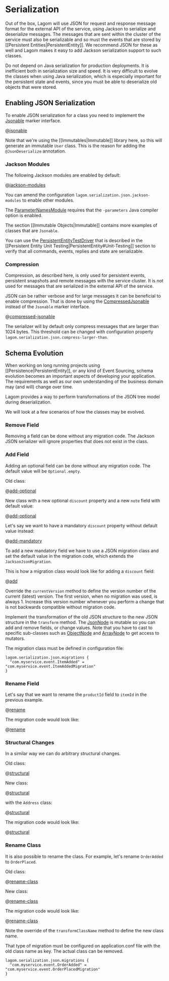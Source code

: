 # Serialization

Out of the box, Lagom will use JSON for request and response message format for the external API of the service, using Jackson to serialize and deserialize messages. The messages that are sent within the cluster of the service must also be serializable and so must the events that are stored by [[Persistent Entities|PersistentEntity]]. We recommend JSON for these as well and Lagom makes it easy to add Jackson serialization support to such classes.

Do not depend on Java serialization for production deployments. It is inefficient both in serialization size and speed. It is very difficult to evolve the classes when using Java serialization, which is especially important for the persistent state and events, since you must be able to deserialize old objects that were stored.

## Enabling JSON Serialization

To enable JSON serialization for a class you need to implement the [Jsonable](api/index.html?com/lightbend/lagom/serialization/Jsonable.html) marker interface.

@[jsonable](code/docs/home/serialization/AbstractUser.java)

Note that we're using the [[Immutables|Immutable]] library here, so this will generate an immutable `User` class. This is the reason for adding the `@JsonDeserialize` annotation.

### Jackson Modules

The following Jackson modules are enabled by default:

@[jackson-modules](../../../../../jackson/src/main/resources/reference.conf)

You can amend the configuration `lagom.serialization.json.jackson-modules` to enable other modules.

The [ParameterNamesModule](https://github.com/FasterXML/jackson-module-parameter-names) requires that the `-parameters` Java compiler option is enabled.

The section [[Immutable Objects|Immutable]] contains more examples of classes that are `Jsonable`.

You can use the [PersistentEntityTestDriver](api/index.html?com/lightbend/lagom/javadsl/testkit/PersistentEntityTestDriver.html) that is described in the [[Persistent Entity Unit Testing|PersistentEntity#Unit-Testing]] section to verify that all commands, events, replies and state are serializable.

### Compression

Compression, as described here, is only used for persistent events, persistent snapshots and remote messages with the service cluster. It is not used for messages that are serialized in the external API of the service.

JSON can be rather verbose and for large messages it can be beneficial to enable compression. That is done by using the [CompressedJsonable](api/index.html?com/lightbend/lagom/serialization/CompressedJsonable.html) instead of the `Jsonable` marker interface.

@[compressed-jsonable](code/docs/home/serialization/AbstractAuthor.java)

The serializer will by default only compress messages that are larger than 1024 bytes. This threshold can be changed with configuration property `lagom.serialization.json.compress-larger-than`.

## Schema Evolution

When working on long running projects using [[Persistence|PersistentEntity]], or any kind of Event Sourcing, schema evolution becomes an important aspects of developing your application. The requirements as well as our own understanding of the business domain may (and will) change over time.

Lagom provides a way to perform transformations of the JSON tree model during deserialization.

We will look at a few scenarios of how the classes may be evolved.

### Remove Field

Removing a field can be done without any migration code. The Jackson JSON serializer will ignore properties that does not exist in the class.

### Add Field

Adding an optional field can be done without any migration code. The default value will be `Optional.empty`.

Old class:

@[add-optional](code/docs/home/serialization/v1/AbstractItemAdded.java)

New class with a new optional `discount` property and a new `note` field with default value:

@[add-optional](code/docs/home/serialization/v2a/AbstractItemAdded.java)

Let's say we want to have a mandatory `discount` property without default value instead:

@[add-mandatory](code/docs/home/serialization/v2b/AbstractItemAdded.java)

To add a new mandatory field we have to use a JSON migration class and set the default value in the migration code, which extends the `JacksonJsonMigration`.

This is how a migration class would look like for adding a `discount` field:

@[add](code/docs/home/serialization/v2b/ItemAddedMigration.java)

Override the `currentVersion` method to define the version number of the current (latest) version. The first version, when no migration was used, is always 1. Increase this version number whenever you perform a change that is not backwards compatible without migration code.

Implement the transformation of the old JSON structure to the new JSON structure in the `transform` method. The [JsonNode](https://fasterxml.github.io/jackson-databind/javadoc/2.6/com/fasterxml/jackson/databind/JsonNode.html) is mutable so you can add and remove fields, or change values. Note that you have to cast to specific sub-classes such as [ObjectNode](https://fasterxml.github.io/jackson-databind/javadoc/2.6/com/fasterxml/jackson/databind/node/ObjectNode.html) and [ArrayNode](https://fasterxml.github.io/jackson-databind/javadoc/2.6/com/fasterxml/jackson/databind/node/ArrayNode.html) to get access to mutators.

The migration class must be defined in configuration file:

    lagom.serialization.json.migrations {
      "com.myservice.event.ItemAdded" = "com.myservice.event.ItemAddedMigration"
    }

### Rename Field

Let's say that we want to rename the `productId` field to `itemId` in the previous example.

@[rename](code/docs/home/serialization/v2c/AbstractItemAdded.java)

The migration code would look like:

@[rename](code/docs/home/serialization/v2c/ItemAddedMigration.java)

### Structural Changes

In a similar way we can do arbitrary structural changes.

Old class:

@[structural](code/docs/home/serialization/v1/AbstractCustomer.java)

New class:

@[structural](code/docs/home/serialization/v2a/AbstractCustomer.java)

with the `Address` class:

@[structural](code/docs/home/serialization/v2a/AbstractAddress.java)

The migration code would look like:

@[structural](code/docs/home/serialization/v2a/CustomerMigration.java)

### Rename Class

It is also possible to rename the class. For example, let's rename `OrderAdded` to `OrderPlaced`.

Old class:

@[rename-class](code/docs/home/serialization/v1/AbstractOrderAdded.java)

New class:

@[rename-class](code/docs/home/serialization/v2d/AbstractOrderPlaced.java)

The migration code would look like:

@[rename-class](code/docs/home/serialization/v2d/OrderPlacedMigration.java)

Note the override of the `transformClassName` method to define the new class name.

That type of migration must be configured on application.conf file with the old class name as key. The actual class can be removed.

    lagom.serialization.json.migrations {
      "com.myservice.event.OrderAdded" = "com.myservice.event.OrderPlacedMigration"
    }
